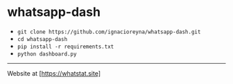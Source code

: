 # whatsapp-dash

* `git clone https://github.com/ignacioreyna/whatsapp-dash.git`
* `cd whatsapp-dash`
* `pip install -r requirements.txt`
* `python dashboard.py`
---

Website at [https://whatstat.site]
